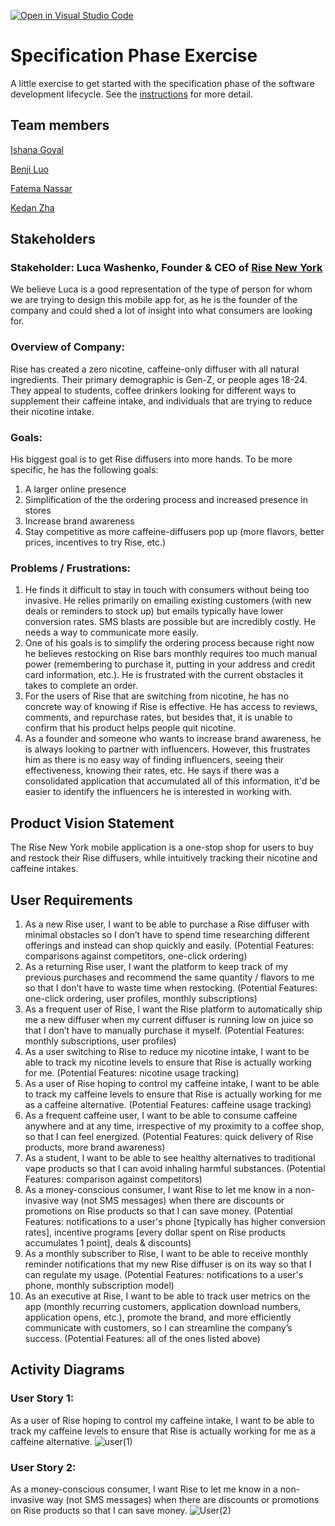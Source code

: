 [![Open in Visual Studio Code](https://classroom.github.com/assets/open-in-vscode-c66648af7eb3fe8bc4f294546bfd86ef473780cde1dea487d3c4ff354943c9ae.svg)](https://classroom.github.com/online_ide?assignment_repo_id=8553998&assignment_repo_type=AssignmentRepo)
# Specification Phase Exercise

A little exercise to get started with the specification phase of the software development lifecycle. See the [instructions](instructions.md) for more detail.

## Team members

[Ishana Goyal](https://github.com/ishana-goyal)

[Benji Luo](https://github.com/BenjiLuo)

[Fatema Nassar](https://github.com/fnassar)

[Kedan Zha](https://github.com/Zackdan0227)

## Stakeholders

### Stakeholder: Luca Washenko, Founder & CEO of [Rise New York](https://risenewyork.shop/)
We believe Luca is a good representation of the type of person for whom we are trying to design this mobile app for, as he is the founder of the company and could shed a lot of insight into what consumers are looking for.

### Overview of Company: 
Rise has created a zero nicotine, caffeine-only diffuser with all natural ingredients. Their primary demographic is Gen-Z, or people ages 18-24. They appeal to students, coffee drinkers looking for different ways to supplement their caffeine intake, and individuals that are trying to reduce their nicotine intake. 

### Goals: 
His biggest goal is to get Rise diffusers into more hands. To be more specific, he has the following goals:
1. A larger online presence
2. Simplification of the the ordering process and increased presence in stores
3. Increase brand awareness
4. Stay competitive as more caffeine-diffusers pop up (more flavors, better prices, incentives to try Rise, etc.)

### Problems / Frustrations:
1. He finds it difficult to stay in touch with consumers without being too invasive. He relies primarily on emailing existing customers (with new deals or reminders to stock up) but emails typically have lower conversion rates. SMS blasts are possible but are incredibly costly. He needs a way to communicate more easily. 
2. One of his goals is to simplify the ordering process because right now he believes restocking on Rise bars monthly requires too much manual power (remembering to purchase it, putting in your address and credit card information, etc.). He is frustrated with the current obstacles it takes to complete an order. 
3. For the users of Rise that are switching from nicotine, he has no concrete way of knowing if Rise is effective. He has access to reviews, comments, and repurchase rates, but besides that, it is unable to confirm that his product helps people quit nicotine. 
4. As a founder and someone who wants to increase brand awareness, he is always looking to partner with influencers. However, this frustrates him as there is no easy way of finding influencers, seeing their effectiveness, knowing their rates, etc. He says if there was a consolidated application that accumulated all of this information, it'd be easier to identify the influencers he is interested in working with. 

## Product Vision Statement

The Rise New York mobile application is a one-stop shop for users to buy and restock their Rise diffusers, while intuitively tracking their nicotine and caffeine intakes. 

## User Requirements

1. As a new Rise user, I want to be able to purchase a Rise diffuser with minimal obstacles so I don’t have to spend time researching different offerings and instead can shop quickly and easily. (Potential Features: comparisons against competitors, one-click ordering)
2. As a returning Rise user, I want the platform to keep track of my previous purchases and recommend the same quantity / flavors to me so that I don’t have to waste time when restocking. (Potential Features: one-click ordering, user profiles, monthly subscriptions)
3. As a frequent user of Rise, I want the Rise platform to automatically ship me a new diffuser when my current diffuser is running low on juice so that I don’t have to manually purchase it myself. (Potential Features: monthly subscriptions, user profiles)
4. As a user switching to Rise to reduce my nicotine intake, I want to be able to track my nicotine levels to ensure that Rise is actually working for me. (Potential Features: nicotine usage tracking)
5. As a user of Rise hoping to control my caffeine intake, I want to be able to track my caffeine levels to ensure that Rise is actually working for me as a caffeine alternative. (Potential Features: caffeine usage tracking)
6.  As a frequent caffeine user, I want to be able to consume caffeine anywhere and at any time, irrespective of my proximity to a coffee shop, so that I can feel energized. (Potential Features: quick delivery of Rise products, more brand awareness)
7. As a student, I want to be able to see healthy alternatives to traditional vape products so that I can avoid inhaling harmful substances. (Potential Features: comparison against competitors)
8. As a money-conscious consumer, I want Rise to let me know in a non-invasive way (not SMS messages) when there are discounts or promotions on Rise products so that I can save money. (Potential Features: notifications to a user's phone [typically has higher conversion rates], incentive programs [every dollar spent on Rise products accumulates 1 point], deals & discounts)
9. As a monthly subscriber to Rise, I want to be able to receive monthly reminder notifications that my new Rise diffuser is on its way so that I can regulate my usage. (Potential Features: notifications to a user's phone, monthly subscription model)
10. As an executive at Rise, I want to be able to track user metrics on the app (monthly recurring customers, application download numbers, application opens, etc.), promote the brand, and more efficiently communicate with customers, so I can streamline the company’s success. (Potential Features: all of the ones listed above)


## Activity Diagrams

### User Story 1:
As a user of Rise hoping to control my caffeine intake, I want to be able to track my caffeine levels to ensure that Rise is actually working for me as a caffeine alternative. 
![user(1)](https://user-images.githubusercontent.com/90431300/193485734-98096f17-faae-434f-a373-9806a2649db0.png)

### User Story 2:
As a money-conscious consumer, I want Rise to let me know in a non-invasive way (not SMS messages) when there are discounts or promotions on Rise products so that I can save money.
![User(2)](https://user-images.githubusercontent.com/90431300/193485747-88f4f748-9a1b-48f3-ba04-efe57f85098a.png)
